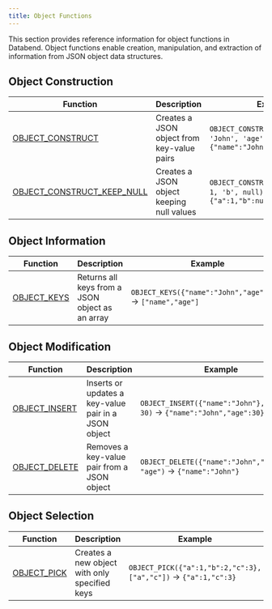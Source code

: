 ```yaml
---
title: Object Functions
---
```


This section provides reference information for object functions in Databend. Object functions enable creation, manipulation, and extraction of information from JSON object data structures.

## Object Construction

| Function | Description | Example |
|----------|-------------|---------|
| [OBJECT_CONSTRUCT](object-construct) | Creates a JSON object from key-value pairs | `OBJECT_CONSTRUCT('name', 'John', 'age', 30)` → `{"name":"John","age":30}` |
| [OBJECT_CONSTRUCT_KEEP_NULL](object-construct-keep-null) | Creates a JSON object keeping null values | `OBJECT_CONSTRUCT_KEEP_NULL('a', 1, 'b', null)` → `{"a":1,"b":null}` |

## Object Information

| Function | Description | Example |
|----------|-------------|---------|
| [OBJECT_KEYS](object-keys) | Returns all keys from a JSON object as an array | `OBJECT_KEYS({"name":"John","age":30})` → `["name","age"]` |

## Object Modification

| Function | Description | Example |
|----------|-------------|---------|
| [OBJECT_INSERT](object-insert) | Inserts or updates a key-value pair in a JSON object | `OBJECT_INSERT({"name":"John"}, "age", 30)` → `{"name":"John","age":30}` |
| [OBJECT_DELETE](object-delete) | Removes a key-value pair from a JSON object | `OBJECT_DELETE({"name":"John","age":30}, "age")` → `{"name":"John"}` |

## Object Selection

| Function | Description | Example |
|----------|-------------|---------|
| [OBJECT_PICK](object-pick) | Creates a new object with only specified keys | `OBJECT_PICK({"a":1,"b":2,"c":3}, ["a","c"])` → `{"a":1,"c":3}` |
